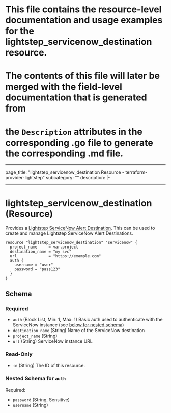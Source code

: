# This file contains the resource-level documentation and usage examples for the lightstep_servicenow_destination resource.
# The contents of this file will later be merged with the field-level documentation that is generated from
# the `Description` attributes in the corresponding .go file to generate the corresponding .md file.

---
page_title: "lightstep_servicenow_destination Resource - terraform-provider-lightstep"
subcategory: ""
description: |-

---

# lightstep_servicenow_destination (Resource)

Provides a [Lightstep ServiceNow Alert Destination](https://api-docs.lightstep.com/reference/postdestinationid). This can be used to create and manage Lightstep ServiceNow Alert Destinations.

```hcl
resource "lightstep_servicenow_destination" "servicenow" {
  project_name     = var.project
  destination_name = "my svc"
  url              = "https://example.com"
  auth {
    username = "user"
    password = "pass123"
  }
}
```

<!-- schema generated by tfplugindocs -->
## Schema

### Required

- `auth` (Block List, Min: 1, Max: 1) Basic auth used to authenticate with the ServiceNow instance (see [below for nested schema](#nestedblock--auth))
- `destination_name` (String) Name of the ServiceNow destination
- `project_name` (String)
- `url` (String) ServiceNow instance URL

### Read-Only

- `id` (String) The ID of this resource.

<a id="nestedblock--auth"></a>
### Nested Schema for `auth`

Required:

- `password` (String, Sensitive)
- `username` (String)
